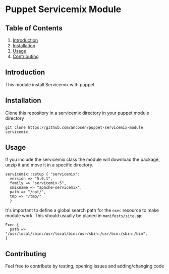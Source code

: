 Puppet Servicemix Module
========================

## <a name='TOC'>Table of Contents</a>

  1. [Introduction](#Introduction)
  1. [Installation](#Installation)
  1. [Usage](#Usage)
  1. [Contributing](#Contributing)

## <a name='Introduction'>Introduction</a>

This module install Servicemix with puppet

## <a name='Installation'>Installation</a>

Clone this repository in a servicemix directory in your puppet module directory

	git clone https://github.com/ancosen/puppet-servicemix-module servicemix

## <a name='Usage'>Usage</a>

If you include the servicemix class the module will download the package, unzip it and move it 
in a specific directory.

	servicemix::setup { "servicemix":
	  version => "5.0.1",
	  family => "servicemix-5",
	  smixname => "apache-servicemix",
	  path => "/opt/",
	  tmp => "/tmp/"
	  }

It's important to define a global search path for the `exec` resource to make module work. 
This should usually be placed in `manifests/site.pp`:

	Exec {
	  path => "/usr/local/sbin:/usr/local/bin:/usr/sbin:/usr/bin:/sbin:/bin",
	}

## <a name='Contributing'>Contributing</a>

Feel free to contribute by testing, opening issues and adding/changing code
